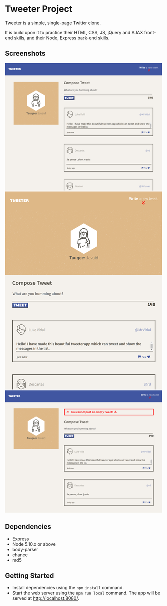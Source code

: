 # Tweeter Project

Tweeter is a simple, single-page Twitter clone.

It is build upon it to practice their HTML, CSS, JS, jQuery and AJAX front-end skills, and their Node, Express back-end skills.

## Screenshots
![Mainpage of the tweeter app - desktop version](https://github.com/tajjav/tweeter/blob/master/public/images/tweeter-desktop.png)
![Mainpage of the tweeter app - cellphone version](https://github.com/tajjav/tweeter/blob/master/public/images/tweeter-cellphone.png)
![Tweeter app main page showing the error message](https://github.com/tajjav/tweeter/blob/master/public/images/tweeter-errorscreen.png)
## Dependencies

- Express
- Node 5.10.x or above
- body-parser
- chance
- md5

## Getting Started

- Install dependencies using the `npm install` command.
- Start the web server using the `npm run local` command. The app will be served at <http://localhost:8080/>.
